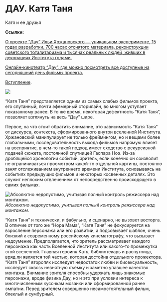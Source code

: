 
# ДАУ. Катя Таня

Катя и ее друзья

**Ссылки:**

[О проекте “Дау” Ильи Хржановского — уникальном эксперименте, 15 годах разработки, 700 часах отснятого материала, реконструкции советского тоталитаризма и тысячах реальных людей, живших в декорациях Института годами.](https://kinoart.ru/opinions/phantom-of-dau)

[Онлайн-кинотеатр “Дау”, где можно посмотреть все доступные на сегодняшний день фильмы проекта.](https://www.dau.movie/ru/)

[Вступление](https://medium.com/cinema-therapy/%D0%B2%D1%81%D1%82%D1%83%D0%BF%D0%BB%D0%B5%D0%BD%D0%B8%D0%B5-7d28b0b66043).

![](https://cdn-images-1.medium.com/max/2732/1*soLkqPT0jpKEQoGCoFszyg.png)

“Катя Таня” представляется одним из самых слабых фильмов проекта, его спутанный, почти эфемерный сторилайн, во многом уступает показанному ранее. В то же время, некоторая дефектность “Катя Таня”, позволяет взглянуть на весь “Дау” шире.

Первое, на что стоит обратить внимание, это зависимость “Катя Таня” от дискурса, контекста, сформированного внутри вселенной Института. Хржановский манипулирует не только фреймингом, но и вещами более глобальными, последовательность выхода фильмов напрямую влияет на восприятие, в чем-то такой подход имеет сходство с рекурсивной подачей сюжета, постоянной спутницей Гаспара Ноэ. Из-за дробящейся хронологии событий, зритель, если конечно он соизволит не ограничиваться просмотром какой-то отдельной картины, постоянно занят отслеживанием внутреннего времени Института, основываясь на событиях предыдущих фильмов и некоторых косвенных деталях. Это служит неплохим отвлечением от непосредственно происходящего в самих фильмах.

![Абсолютно недопустимо, учитывая полный контроль режиссера над монтажом.](https://cdn-images-1.medium.com/max/2000/1*vfaVdcmB2dsVm7TXYwSEBw.png)*Абсолютно недопустимо, учитывая полный контроль режиссера над монтажом.*

“Катя Таня” и технически, и фабульно, и сценарно, не вызовет восторга. В отличие от того же “Нора Мама”, “Катя Таня” не фокусируется на взросление персонажа или его развитии, а подсовывает шаблон, очень близкий к современному российскому кинематографу, что вызывает недоумение. Предполагается, что зритель рассматривает каждого персонажа как часть Вселенной Института или какого-то промежутка этой вселенной. Главная героиня Катя, библиотекарь и распутница, вряд ли является той частью, которая достойна отдельного прожектора. “Катя Таня” второпях исследует недостаток любви и бисексуальность, исследует сквозь невнятную съёмку и заметно упавшее качество монтажа. Внимание зрителя способны удержать лишь знакомые персонажи, вроде физика Дау, но и это при условии интереса к многочисленным кусочкам мозаики или сформированной ранее эмпатии. Перед зрителем совершенно несамостоятельный фильм, блеклый и сумбурный.
